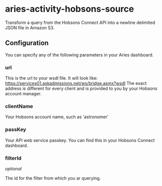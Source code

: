 # aries-activity-hobsons-source

Transform a query from the Hobsons Connect API into a newline delimited JSON file in Amazon S3.

## Configuration

You can specify any of the following parameters in your Aries dashboard.

### url

This is the url to your wsdl file. It will look like: 
https://services01.askadmissions.net/ws/bridge.asmx?wsdl 
The exact address is different for every client and is provided to you by your Hobsons account manager.

### clientName

Your Hobsons account name, such as 'astronomer'

### passKey

Your API web service passkey. You can find this in your Hobsons Connect dashboard.

### filterId 
*optional*

The id for the filter from which you ar querying.
